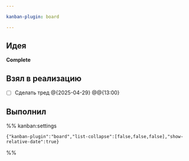 ```yaml
---

kanban-plugin: board

---
```


## Идея

**Complete**


## Взял в реализацию

- [ ] Сделать тред @{2025-04-29} @@{13:00}


## Выполнил





%% kanban:settings
```
{"kanban-plugin":"board","list-collapse":[false,false,false],"show-relative-date":true}
```
%%